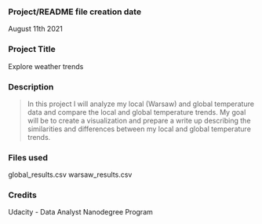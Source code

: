 ### Project/README file creation date
August 11th 2021


### Project Title
Explore weather trends

### Description
>In this project I will analyze my local (Warsaw) and global temperature data and compare the local and global temperature trends.
My goal will be to create a visualization and prepare a write up describing the similarities and differences between my local and global temperature trends.

### Files used
global_results.csv
warsaw_results.csv

### Credits
Udacity - Data Analyst Nanodegree Program

